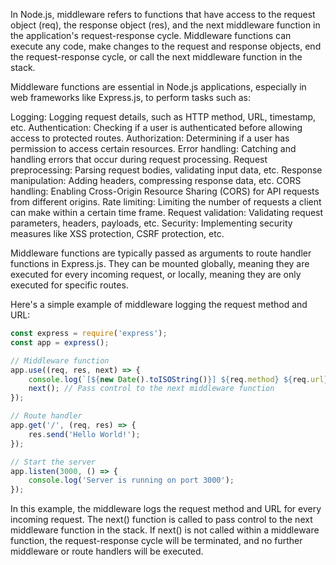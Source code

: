 In Node.js, middleware refers to functions that have access to the request object (req), the response object (res), and the next middleware function in the application's request-response cycle. Middleware functions can execute any code, make changes to the request and response objects, end the request-response cycle, or call the next middleware function in the stack.

Middleware functions are essential in Node.js applications, especially in web frameworks like Express.js, to perform tasks such as:

Logging: Logging request details, such as HTTP method, URL, timestamp, etc.
Authentication: Checking if a user is authenticated before allowing access to protected routes.
Authorization: Determining if a user has permission to access certain resources.
Error handling: Catching and handling errors that occur during request processing.
Request preprocessing: Parsing request bodies, validating input data, etc.
Response manipulation: Adding headers, compressing response data, etc.
CORS handling: Enabling Cross-Origin Resource Sharing (CORS) for API requests from different origins.
Rate limiting: Limiting the number of requests a client can make within a certain time frame.
Request validation: Validating request parameters, headers, payloads, etc.
Security: Implementing security measures like XSS protection, CSRF protection, etc.

Middleware functions are typically passed as arguments to route handler functions in Express.js. They can be mounted globally, meaning they are executed for every incoming request, or locally, meaning they are only executed for specific routes.

Here's a simple example of middleware logging the request method and URL:
```javascript
const express = require('express');
const app = express();

// Middleware function
app.use((req, res, next) => {
    console.log(`[${new Date().toISOString()}] ${req.method} ${req.url}`);
    next(); // Pass control to the next middleware function
});

// Route handler
app.get('/', (req, res) => {
    res.send('Hello World!');
});

// Start the server
app.listen(3000, () => {
    console.log('Server is running on port 3000');
});
```
In this example, the middleware logs the request method and URL for every incoming request. The next() function is called to pass control to the next middleware function in the stack. If next() is not called within a middleware function, the request-response cycle will be terminated, and no further middleware or route handlers will be executed.
